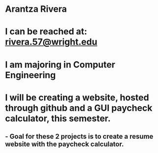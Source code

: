 # Arantza Rivera
# I can be reached at: rivera.57@wright.edu
# I am majoring in Computer Engineering

# I will be creating a website, hosted through github and a GUI paycheck calculator, this semester.
## - Goal for these 2 projects is to create a resume website with the paycheck calculator.
